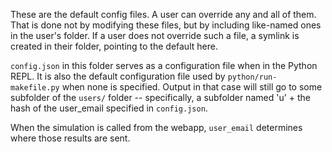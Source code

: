 These are the default config files.
A user can override any and all of them.
That is done not by modifying these files,
but by including like-named ones in the user's folder.
If a user does not override such a file,
a symlink is created in their folder,
pointing to the default here.

`config.json` in this folder serves as a configuration file
when in the Python REPL.
It is also the default configuration file used by
`python/run-makefile.py` when none is specified.
Output in that case will still go to some subfolder of the `users/` folder --
specifically, a subfolder named
'u' + the hash of the user_email specified in `config.json`.

When the simulation is called from the webapp,
`user_email` determines where those results are sent.
